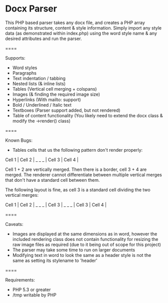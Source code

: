 Docx Parser
====

This PHP based parser takes any docx file, and creates a PHP array containing its structure, content &amp; style information.
Simply import any style data (as demonstrated within index.php) using the word style name & any desired attributes and run the parser.

====

Supports:
- Word styles
- Paragraphs
- Text indentation / tabbing
- Nested lists (&amp; inline lists)
- Tables (Vertical cell merging + colspans)
- Images (&amp; finding the required image size)
- Hyperlinks (With mailto: support)
- Bold / Underlined / Italic text
- Textboxes (Parser support added, but not rendered)
- Table of content functionality (You likely need to extend the docx class & modify the ->render() class)

====

Known Bugs:

- Tables cells that us  the following pattern don't render properly:

Cell 1 | 
Cell 2 | 
_ _ _  | 
Cell 3 | 
Cell 4 | 

Cell 1 + 2 are vertically merged. Then there is a border, cell 3 + 4 are merged. The renderer cannot differentiate between multiple vertical merges that don't have a standard cell between them. 

The following layout is fine, as cell 3 is a standard cell dividing the two vertical merges:

Cell 1 | 
Cell 2 | 
_ _ _  | 
Cell 3 | 
_ _ _  |
Cell 3 | 
Cell 4 | 

====

Caveats:

- Images are displayed at the same dimensions as in word, however the included rendering class does not contain functionality for resizing the raw image files as required (due to it being out of scope for this project)
- The parser may take some time to run on larger documents
- Modifying text in word to look the same as a header style is not the same as setting its stylename to 'header'

====

Requirements:

- PHP 5.3 or greater
- /tmp writable by PHP
